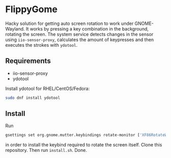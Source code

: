 # FlippyGome
Hacky solution for getting auto screen rotation to work under GNOME-Wayland.
It works by pressing a key combination in the background, rotating the screen.
The system service detects changes in the sensor using `iio-sensor-proxy`, calculates the amount of keypresses
and then executes the strokes with `ydotool`.

## Requirements
- iio-sensor-proxy
- ydotool

Install ydotool for RHEL/CentOS/Fedora:
```bash
sudo dnf install ydotool
```

## Install
Run
```bash
gsettings set org.gnome.mutter.keybindings rotate-monitor ['XF86RotateWindows', '<Control>F8']
```
in order to install the keybind required to rotate the screen itself.
Clone this repository.
Then run `install.sh`.
Done.
